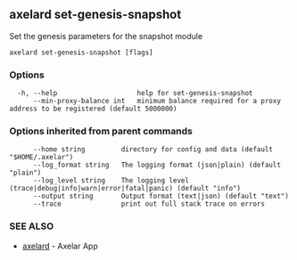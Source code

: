 ## axelard set-genesis-snapshot

Set the genesis parameters for the snapshot module

```
axelard set-genesis-snapshot [flags]
```

### Options

```
  -h, --help                    help for set-genesis-snapshot
      --min-proxy-balance int   minimum balance required for a proxy address to be registered (default 5000000)
```

### Options inherited from parent commands

```
      --home string         directory for config and data (default "$HOME/.axelar")
      --log_format string   The logging format (json|plain) (default "plain")
      --log_level string    The logging level (trace|debug|info|warn|error|fatal|panic) (default "info")
      --output string       Output format (text|json) (default "text")
      --trace               print out full stack trace on errors
```

### SEE ALSO

- [axelard](/cli-docs/v0_31_0/axelard) - Axelar App
